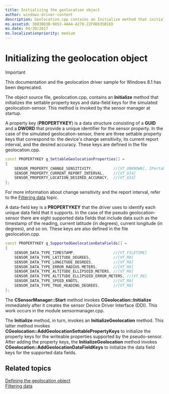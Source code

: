 ```yaml
---
title: Initializing the geolocation object
author: windows-driver-content
description: Geolocation.cpp contains an Initialize method that initializes the settable property keys and data-field keys for the simulated geolocation-sensor.
ms.assetid: 3803BD3B-9853-4AA4-A278-22F8D835B1ED
ms.date: 04/20/2017
ms.localizationpriority: medium
---
```


# Initializing the geolocation object

> [!IMPORTANT] 
> This documentation and the geolocation driver sample for Windows 8.1 has been deprecated.

The object source file, geolocation.cpp, contains an **Initialize** method that initializes the settable property keys and data-field keys for the simulated geolocation-sensor. This method is invoked by the sensor manager at startup.

A property key (**PROPERTYKEY**) is a data structure consisting of a **GUID** and a **DWORD** that provide a unique identifier for the sensor property. In the case of the simulated geolocation-sensor, there are three settable property keys that correspond to: the device's change sensitivity, its current report interval, and the desired accuracy. These keys are defined in the file geolocation.cpp.

```cpp
const PROPERTYKEY g_SettableGeolocationProperties[] =
{
    SENSOR_PROPERTY_CHANGE_SENSITIVITY,         //[VT_UNKNOWN], IPortableDeviceValues
    SENSOR_PROPERTY_CURRENT_REPORT_INTERVAL,    //[VT_UI4]
    SENSOR_PROPERTY_LOCATION_DESIRED_ACCURACY,  //[VT_UI4]
};
```

For more information about change sensitivity and the report interval, refer to the [Filtering data](https://msdn.microsoft.com/library/windows/hardware/hh706201) topic.

A data-field key is a **PROPERTYKEY** that the driver uses to identify each unique data field that it supports. In the case of the pseudo geolocation-sensor there are eight supported data fields that include data such as the timestamp of the reading, current latitude (in degrees), current longitude (in degrees), and so on. These keys are also defined in the file geolocation.cpp.

```cpp
const PROPERTYKEY g_SupportedGeolocationDataFields[] =
{
    SENSOR_DATA_TYPE_TIMESTAMP,                 //[VT_FILETIME]
    SENSOR_DATA_TYPE_LATITUDE_DEGREES,          //[VT_R8]
    SENSOR_DATA_TYPE_LONGITUDE_DEGREES,         //[VT_R8]
    SENSOR_DATA_TYPE_ERROR_RADIUS_METERS,       //[VT_R8]
    SENSOR_DATA_TYPE_ALTITUDE_ELLIPSOID_METERS, //[VT_R8]
    SENSOR_DATA_TYPE_ALTITUDE_ELLIPSOID_ERROR_METERS, //[VT_R8]
    SENSOR_DATA_TYPE_SPEED_KNOTS,               //[VT_R8]
    SENSOR_DATA_TYPE_TRUE_HEADING_DEGREES,      //[VT_R8]
};
```

The **CSensorManager::Start** method invokes **CGeolocation::Initialize** immediately after it creates the sensor Device Driver Interface (DDI). This work occurs in the module sensormanager.cpp.

The **Initialize** method, in turn, invokes an **InitializeGeolocation** method. This latter method invokes **CGeolocation::AddGeolocationSettablePropertyKeys** to initialize the property keys for the writeable properties supported by the pseudo-sensor. After adding the property keys, the **InitializeGeolocation** method invokes **CGeolocation::AddGeolocationDataFieldKeys** to initialize the data field keys for the supported data fields.

## Related topics
[Defining the geolocation object](defining-the-geolocation-object.md)  
[Filtering data](https://msdn.microsoft.com/library/windows/hardware/hh706201)  



